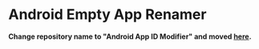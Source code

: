 # Android Empty App Renamer

**Change repository name to "Android App ID Modifier" and moved [here](https://github.com/kaosf/android-app-id-modifier).**
